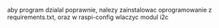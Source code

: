
aby program dzialal poprawnie, nalezy zainstalowac oprogramowanie z requirements.txt, 
oraz w raspi-config wlaczyc modul i2c

